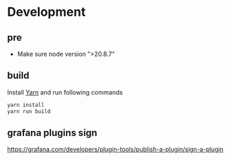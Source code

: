 # Development

## pre
- Make sure node version ">20.8.7"

## build
Install [Yarn](https://yarnpkg.com/lang/en/docs/install/) and run following commands

```bash
yarn install
yarn run build
```

## grafana plugins sign
https://grafana.com/developers/plugin-tools/publish-a-plugin/sign-a-plugin